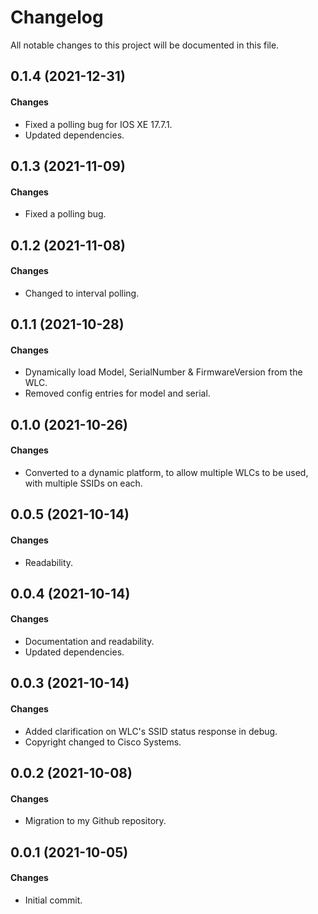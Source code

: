 # Changelog

All notable changes to this project will be documented in this file.

## 0.1.4 (2021-12-31)

#### Changes

- Fixed a polling bug for IOS XE 17.7.1.
- Updated dependencies.

## 0.1.3 (2021-11-09)

#### Changes

- Fixed a polling bug.

## 0.1.2 (2021-11-08)

#### Changes

- Changed to interval polling.

## 0.1.1 (2021-10-28)

#### Changes

- Dynamically load Model, SerialNumber & FirmwareVersion from the WLC.
- Removed config entries for model and serial.

## 0.1.0 (2021-10-26)

#### Changes

- Converted to a dynamic platform, to allow multiple WLCs to be used, with multiple SSIDs on each.

## 0.0.5 (2021-10-14)

#### Changes

- Readability.

## 0.0.4 (2021-10-14)

#### Changes

- Documentation and readability.
- Updated dependencies.

## 0.0.3 (2021-10-14)

#### Changes

- Added clarification on WLC's SSID status response in debug.
- Copyright changed to Cisco Systems.

## 0.0.2 (2021-10-08)

#### Changes

- Migration to my Github repository.

## 0.0.1 (2021-10-05)

#### Changes

- Initial commit.
